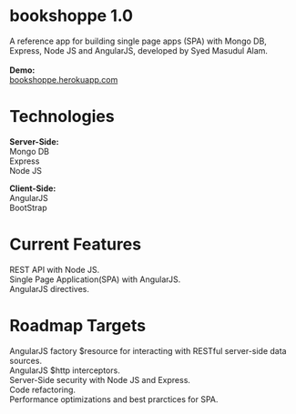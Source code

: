 bookshoppe 1.0
==========

A reference app for building single page apps (SPA) with Mongo DB, Express, Node JS and AngularJS, developed by Syed Masudul Alam.
<br/><br/>
<b>Demo:</b><br/>
<a href='bookshoppe.herokuapp.com'>bookshoppe.herokuapp.com</a>

Technologies
===========
<b>Server-Side:</b><br/>
Mongo DB<br/>
Express<br/>
Node JS<br/>


<b>Client-Side:</b><br/>
AngularJS<br/>
BootStrap<br/>

Current Features
==============
REST API with Node JS.<br/>
Single Page Application(SPA) with AngularJS.<br/>
AngularJS directives.<br/>


Roadmap Targets
=================
AngularJS factory $resource for interacting with RESTful server-side data sources.<br/>
AngularJS $http interceptors.<br/>
Server-Side security with Node JS and Express.<br/>
Code refactoring.<br/>
Performance optimizations and best prarctices for SPA.<br/>

